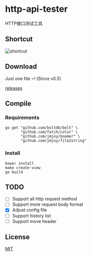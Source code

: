 # http-api-tester

HTTP接口测试工具

## Shortcut

![shortcut](https://raw.githubusercontent.com/jmjoy/http-interface-tester/master/shortcut.jpg)

## Download

Just one file ~! (Since v0.5)

[releases](https://github.com/jmjoy/http-api-tester/releases)

## Compile

### Requirements

    go get "github.com/boltdb/bolt" \
           "github.com/fatih/color" \
           "github.com/jmjoy/boomer" \
           "github.com/jmjoy/file2string"

### Install

    bower install
    make create-view
    go build

## TODO

- [ ] Support all http request method
- [ ] Support more request body format
- [x] Adjust config file
- [ ] Support history list
- [ ] Support move header

## License

[MIT](https://github.com/jmjoy/http-interface-tester/blob/master/LICENSE)
